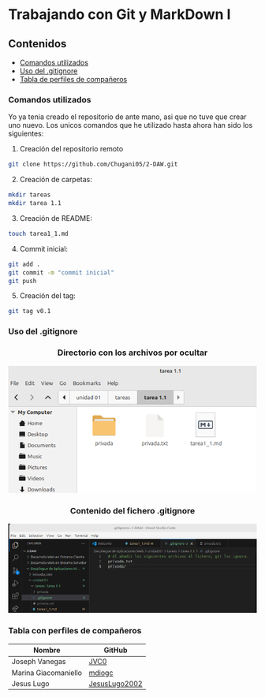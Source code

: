 # Trabajando con Git y MarkDown I

## Contenidos
- [Comandos utilizados](#comandos-utilizados)
- [Uso del .gitignore](#uso-del-gitignore)
- [Tabla de perfiles de compañeros](#tabla-con-perfiles-de-compañeros)

### Comandos utilizados
Yo ya tenia creado el repositorio de ante mano, asi que no tuve que crear uno nuevo. Los unicos comandos que he utilizado hasta ahora han sido los siguientes:

1. Creación del repositorio remoto
```bash
git clone https://github.com/Chugani05/2-DAW.git
```

2. Creación de carpetas:
```bash
mkdir tareas
mkdir tarea 1.1
```

3. Creación de README:
```bash
touch tarea1_1.md
```

4. Commit inicial:
```bash
git add .
git commit -m "commit inicial"
git push
```

5. Creación del tag:
```bash
git tag v0.1
```

### Uso del .gitignore
<div align=center>
    <h3>Directorio con los archivos por ocultar</h3>
    <img src="./imgs/folders.png" alt="folder"/>
    <h3>Contenido del fichero .gitignore</h3>
    <img src="./imgs/gitignore.png" alt="gitignore"/>
</div>


### Tabla con perfiles de compañeros
|Nombre|GitHub|
|------|------|
|Joseph Vanegas|[JVC0](https://github.com/JVC0)|
|Marina Giacomaniello|[mdiogc](https://github.com/mdiogc)|
|Jesus Lugo|[JesusLugo2002](https://github.com/JesusLugo2002)|
